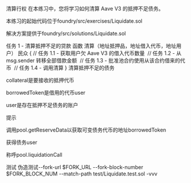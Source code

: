 清算行权
在本练习中，您将学习如何清算 Aave V3 的抵押不足债务。

本练习的起始代码位于foundry/src/exercises/Liquidate.sol

解决方案提供于foundry/src/solutions/Liquidate.sol

任务 1 - 清算抵押不足的贷款
函数 清算（地址抵押品，地址借入代币，地址用户）
    民众
{
    // 任务 1.1 - 获取用户欠 Aave V3 的借入代币数量
​
    // 任务 1.2 - 从 msg.sender 转移全部借款金额
​
    // 任务 1.3 - 批准池合约使用从该合约借来的代币
​
    // 任务 1.4 - 调用清算
}
清算抵押不足的债务

collateral是要接收的抵押代币

borrowedToken是借用的代币user

user是存在抵押不足债务的账户

提示

调用pool.getReserveData以获取可变债务代币的地址borrowedToken

获得债务user

称呼pool.liquidationCall

测试
伪造测试--fork-url $FORK_URL --fork-block-number $FORK_BLOCK_NUM --match-path test/Liquidate.test.sol -vvv
